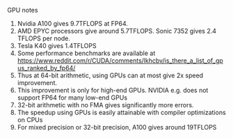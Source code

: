 GPU notes

1. Nvidia A100 gives 9.7TFLOPS at FP64. 
2. AMD EPYC processors give around 5.7TFLOPS. Sonic 7352 gives 2.4 TFLOPS per node.
3. Tesla K40 gives 1.4TFLOPS
4. Some performance benchmarks are available at https://www.reddit.com/r/CUDA/comments/lkhcbv/is_there_a_list_of_gpus_ranked_by_fp64/
5. Thus at 64-bit arithmetic, using GPUs can at most give 2x speed improvement.
6. This improvement is only for high-end GPUs. NVIDIA e.g. does not support FP64 for many low-end GPUs
7. 32-bit arithmetic with no FMA gives significantly more errors.
8. The speedup using GPUs is easily attainable with compiler optimizations on CPUs 
9. For mixed precision or 32-bit precision, A100 gives around 19TFLOPS
